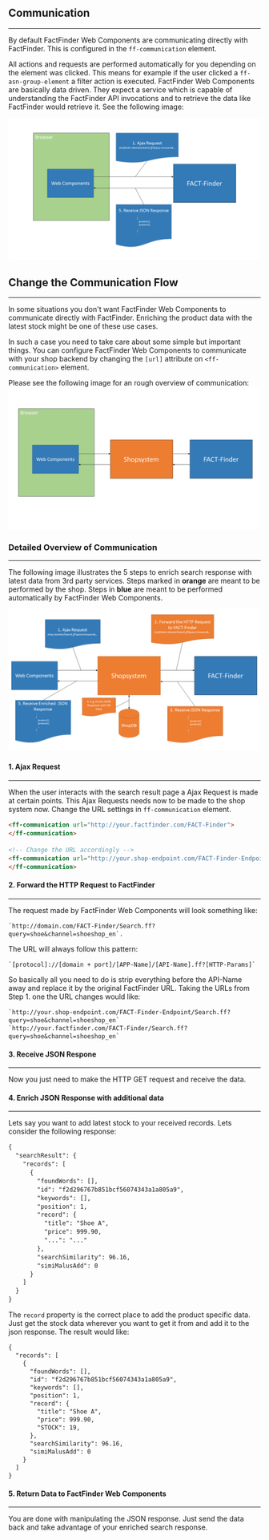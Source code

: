 ## Communication

---
By default FactFinder Web Components are communicating directly with FactFinder. This is configured in 
the `ff-communication` element.

All actions and requests are performed automatically for you depending on the element was
clicked. This means for example if the user clicked a `ff-asn-group-element` a filter
action is executed. FactFinder Web Components are basically data driven. They expect a service
which is capable of understanding the FactFinder API invocations and to retrieve the data like
FactFinder would retrieve it. See the following image:

![Folie3.PNG](/images/kommunikation/Folie3.PNG)

## Change the Communication Flow

---
In some situations you don't want FactFinder Web Components to communicate directly with FactFinder.
 Enriching the product data with the latest stock might be one of these use cases.
    
In such a case you need to take care about some simple but important things. 
You can configure FactFinder Web Components to communicate with your shop backend by changing the `[url]` attribute 
on `<ff-communication>` element.
    
Please see the following image for an rough overview of communication:
![Folie1.PNG](/images/kommunikation/Folie1.PNG)

### Detailed Overview of Communication

---
The following image illustrates the 5 steps to enrich search response with latest data from 3rd party services.
 Steps marked in __orange__ are meant to be performed by the shop.
 Steps in __blue__ are meant to be performed automatically by FactFinder Web Components.

![Folie2.PNG](/images/kommunikation/Folie2.PNG) 
       
#### 1. Ajax Request

---
When the user interacts with the search result page a Ajax Request is made at certain points. This Ajax Requests needs 
now to be made to the shop system now. Change the URL settings in `ff-communication` element.

```html
<ff-communication url="http://your.factfinder.com/FACT-Finder">
</ff-communication>

<!-- Change the URL accordingly -->
<ff-communication url="http://your.shop-endpoint.com/FACT-Finder-Endpoint">
</ff-communication>
```


#### 2. Forward the HTTP Request to FactFinder

---
The request made by FactFinder Web Components will look something like: 

    `http://domain.com/FACT-Finder/Search.ff?query=shoe&channel=shoeshop_en`.

The URL will always follow this pattern:
 
    `[protocol]://[domain + port]/[APP-Name]/[API-Name].ff?[HTTP-Params]`
    
So basically all you need to do is strip everything before the API-Name away and replace it by the
    original FactFinder URL. Taking the URLs from Step 1. one the URL changes would like:

    `http://your.shop-endpoint.com/FACT-Finder-Endpoint/Search.ff?query=shoe&channel=shoeshop_en`
    `http://your.factfinder.com/FACT-Finder/Search.ff?query=shoe&channel=shoeshop_en`
#### 3. Receive JSON Respone

---
Now you just need to make the HTTP GET request and receive the data.

#### 4. Enrich JSON Response with additional data

---
Lets say you want to add latest stock to your received records. Lets consider the following
    response:
```html
{
  "searchResult": {
    "records": [
      {
        "foundWords": [],
        "id": "f2d296767b851bcf56074343a1a805a9",
        "keywords": [],
        "position": 1,
        "record": {
          "title": "Shoe A",
          "price": 999.90,
          "...": "..."
        },
        "searchSimilarity": 96.16,
        "simiMalusAdd": 0
      }
    ]
  }
}
```

The `record` property is the correct place to add the product specific data. Just get the
    stock data wherever you want to get it from and add it to the json response. The result would like:
```
{
  "records": [
    {
      "foundWords": [],
      "id": "f2d296767b851bcf56074343a1a805a9",
      "keywords": [],
      "position": 1,
      "record": {
        "title": "Shoe A",
        "price": 999.90,
        "STOCK": 19,
      },
      "searchSimilarity": 96.16,
      "simiMalusAdd": 0
    }
  ]
}
```

#### 5. Return Data to FactFinder Web Components

---
You are done with manipulating the JSON response. Just send the data back and take advantage of your enriched search response.